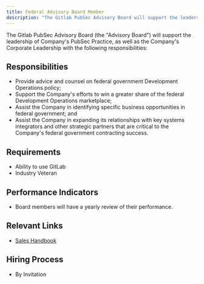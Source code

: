 ```yaml
---
title: Federal Advisory Board Member
description: "The Gitlab PubSec Advisory Board will support the leadership of Company's PubSec Practice, as well as the Company's Corporate Leadership."
---
```


The Gitlab PubSec Advisory Board (the "Advisory Board") will support the leadership of Company's PubSec Practice, as well as the Company's Corporate Leadership with the following responsibilities:

## Responsibilities

- Provide advice and counsel on federal government Development Operations policy;
- Support the Company's efforts to win a greater share of the federal Development Operations marketplace;
- Assist the Company in identifying specific business opportunities in federal government; and
- Assist the Company in expanding its relationships with key systems integrators and other strategic partners that are critical to the Company's federal government contracting success.

## Requirements

- Ability to use GitLab
- Industry Veteran

## Performance Indicators

- Board members will have a yearly review of their performance.

## Relevant Links

- [Sales Handbook](https://about.gitlab.com/handbook/sales/public-sector/)

## Hiring Process

- By Invitation
